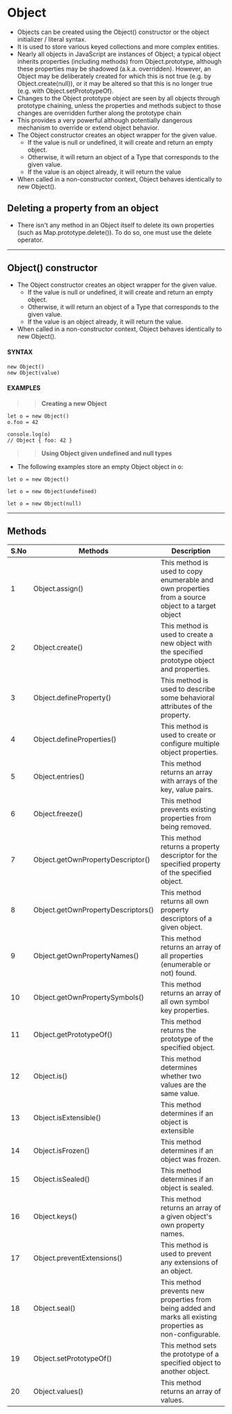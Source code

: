 # Object

- Objects can be created using the Object() constructor or the object initializer / literal syntax.
- It is used to store various keyed collections and more complex entities.
- Nearly all objects in JavaScript are instances of Object; a typical object inherits properties (including methods) from Object.prototype, although these properties may be shadowed (a.k.a. overridden). However, an Object may be deliberately created for which this is not true (e.g. by Object.create(null)), or it may be altered so that this is no longer true (e.g. with Object.setPrototypeOf).
- Changes to the Object prototype object are seen by all objects through prototype chaining, unless the properties and methods subject to those changes are overridden further along the prototype chain
- This provides a very powerful although potentially dangerous mechanism to override or extend object behavior.
- The Object constructor creates an object wrapper for the given value.
  - If the value is null or undefined, it will create and return an empty object.
  - Otherwise, it will return an object of a Type that corresponds to the given value.
  - If the value is an object already, it will return the value
- When called in a non-constructor context, Object behaves identically to new Object().

## Deleting a property from an object

- There isn't any method in an Object itself to delete its own properties (such as Map.prototype.delete()). To do so, one must use the delete operator.

---

## Object() constructor

- The Object constructor creates an object wrapper for the given value.
  - If the value is null or undefined, it will create and return an empty object.
  - Otherwise, it will return an object of a Type that corresponds to the given value.
  - If the value is an object already, it will return the value.
- When called in a non-constructor context, Object behaves identically to new Object().

#### **SYNTAX**

```
new Object()
new Object(value)
```

#### **EXAMPLES**

> > **Creating a new Object**

```
let o = new Object()
o.foo = 42

console.log(o)
// Object { foo: 42 }
```

> > **Using Object given undefined and null types**

- The following examples store an empty Object object in o:

```
let o = new Object()
```

```
let o = new Object(undefined)
```

```
let o = new Object(null)
```

---

## Methods

| S.No | Methods                            | Description                                                                                                 |
| ---- | ---------------------------------- | ----------------------------------------------------------------------------------------------------------- |
| 1    | Object.assign()                    | This method is used to copy enumerable and own properties from a source object to a target object           |
| 2    | Object.create()                    | This method is used to create a new object with the specified prototype object and properties.              |
| 3    | Object.defineProperty()            | This method is used to describe some behavioral attributes of the property.                                 |
| 4    | Object.defineProperties()          | This method is used to create or configure multiple object properties.                                      |
| 5    | Object.entries()                   | This method returns an array with arrays of the key, value pairs.                                           |
| 6    | Object.freeze()                    | This method prevents existing properties from being removed.                                                |
| 7    | Object.getOwnPropertyDescriptor()  | This method returns a property descriptor for the specified property of the specified object.               |
| 8    | Object.getOwnPropertyDescriptors() | This method returns all own property descriptors of a given object.                                         |
| 9    | Object.getOwnPropertyNames()       | This method returns an array of all properties (enumerable or not) found.                                   |
| 10   | Object.getOwnPropertySymbols()     | This method returns an array of all own symbol key properties.                                              |
| 11   | Object.getPrototypeOf()            | This method returns the prototype of the specified object.                                                  |
| 12   | Object.is()                        | This method determines whether two values are the same value.                                               |
| 13   | Object.isExtensible()              | This method determines if an object is extensible                                                           |
| 14   | Object.isFrozen()                  | This method determines if an object was frozen.                                                             |
| 15   | Object.isSealed()                  | This method determines if an object is sealed.                                                              |
| 16   | Object.keys()                      | This method returns an array of a given object's own property names.                                        |
| 17   | Object.preventExtensions()         | This method is used to prevent any extensions of an object.                                                 |
| 18   | Object.seal()                      | This method prevents new properties from being added and marks all existing properties as non-configurable. |
| 19   | Object.setPrototypeOf()            | This method sets the prototype of a specified object to another object.                                     |
| 20   | Object.values()                    | This method returns an array of values.                                                                     |
